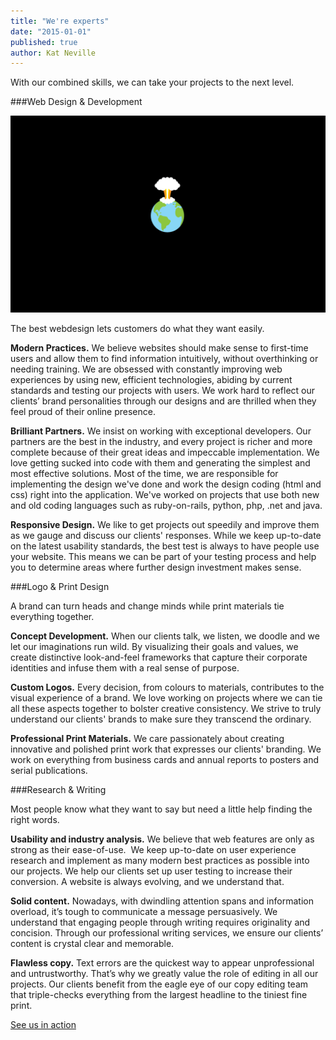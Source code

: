 ```yaml
---
title: "We're experts"
date: "2015-01-01"
published: true
author: Kat Neville
---
```


With our combined skills, we can take your projects to the next level.

###Web Design & Development

![Dooms_Day.png](/source/blog/images/Dooms_Day.png)

The best webdesign lets customers do what they want easily.

**Modern Practices.**
 We believe websites should make sense to first-time users and allow them to find information intuitively, without overthinking or needing training. We are obsessed with constantly improving web experiences by using new, efficient technologies, abiding by current standards and testing our projects with users. We work hard to reflect our clients’ brand personalities through our designs and are thrilled when they feel proud of their online presence.


**Brilliant Partners.**
We insist on working with exceptional developers.  Our partners are the best in the industry, and every project is richer and more complete because of their great ideas and impeccable implementation. We love getting sucked into code with them and generating the simplest and most effective solutions. Most of the time, we are responsible for implementing the design we've done and work the design coding (html and css) right into the application. We've worked on projects that use both new and old coding languages such as ruby-on-rails, python, php, .net and java.


**Responsive Design.**
We like to get projects out speedily and improve them as we gauge and discuss our clients' responses. While we keep up-to-date on the latest usability standards, the best test is always to have people use your website. This means we can be part of your testing process and help you to determine areas where further design investment makes sense.

###Logo & Print Design


A brand can turn heads and change minds while print materials tie everything together.

**Concept Development.**
 When our clients talk, we listen, we doodle and we let our imaginations run wild. By visualizing their goals and values, we create distinctive look-and-feel frameworks that capture their corporate identities and infuse them with a real sense of purpose.


**Custom Logos.**
Every decision, from colours to materials, contributes to the visual experience of a brand. We love working on projects where we can tie all these aspects together to bolster creative consistency. We strive to truly understand our clients' brands to make sure they transcend the ordinary.


**Professional Print Materials.**
We care passionately about creating innovative and polished print work that expresses our clients' branding. We work on everything from business cards and annual reports to posters and serial publications.

###Research & Writing


Most people know what they want to say but need a little help finding the right words.

**Usability and industry analysis.**
 We believe that web features are only as strong as their ease-of-use.  We keep up-to-date on user experience research and implement as many modern best practices as possible into our projects.  We help our clients set up user testing to increase their conversion.  A website is always evolving, and we understand that.


**Solid content.**
 Nowadays, with dwindling attention spans and information overload, it’s tough to communicate a message persuasively. We understand that engaging people through writing requires originality and concision. Through our professional writing services, we ensure our clients’ content is crystal clear and memorable.


**Flawless copy.**
 Text errors are the quickest way to appear unprofessional and untrustworthy. That’s why we greatly value the role of editing in all our projects. Our clients benefit from the eagle eye of our copy editing team that triple-checks everything from the largest headline to the tiniest fine print.

[See us in action](http://thisiscapra.com/projects)